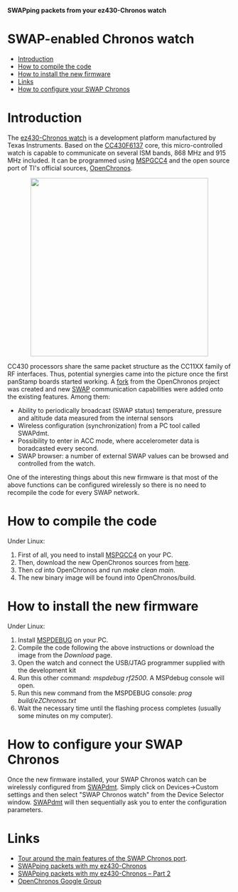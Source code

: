 **SWAPping packets from your ez430-Chronos watch**

# SWAP-enabled Chronos watch #

  * [Introduction](SWAPchronos#Introduction.md)
  * [How to compile the code](SWAPchronos#How_to_compile_the_code.md)
  * [How to install the new firmware](SWAPchronos#How_to_install_the_new_firmware.md)
  * [Links](SWAPchronos#Links.md)
  * [How to configure your SWAP Chronos](SWAPchronos#How_to_configure_your_SWAP_Chronos.md)

# Introduction #

The [ez430-Chronos watch](http://processors.wiki.ti.com/index.php/EZ430-Chronos?DCMP=Chronos&HQS=Other+OT+chronoswiki) is a development platform manufactured by Texas Instruments. Based on the [CC430F6137](http://focus.ti.com/docs/prod/folders/print/cc430f6137.html) core, this micro-controlled watch is capable to communicate on several ISM bands, 868 MHz and 915 MHz included. It can be programmed using [MSPGCC4](http://mspgcc4.sourceforge.net) and the open source port of TI's official sources, [OpenChronos](https://github.com/poelzi/OpenChronos).

<p align='center'>
<img src='https://lh4.googleusercontent.com/-o3jMe5ZGqiA/TXZUnWrsZCI/AAAAAAAAAyk/U3dIeFHOcXc/s720/ez430-chronos_800.jpg' width='400' />
</p>

CC430 processors share the same packet structure as the CC11XX family of RF interfaces. Thus, potential synergies came into the picture once the first panStamp boards started working. A [fork](https://github.com/dberenguer/OpenChronos) from the OpenChronos project was created and new [SWAP](SWAP.md) communication capabilities were added onto the existing features. Among them:

  * Ability to periodically broadcast (SWAP status) temperature, pressure and altitude data measured from the internal sensors
  * Wireless configuration (synchronization) from a PC tool called SWAPdmt.
  * Possibility to enter in ACC mode, where accelerometer data is boradcasted every second.
  * SWAP browser: a number of external SWAP values can be browsed and controlled from the watch.

One of the interesting things about this new firmware is that most of the above functions can be configured wirelessly so there is no need to recompile the code for every SWAP network.

# How to compile the code #

Under Linux:

  1. First of all, you need to install [MSPGCC4](http://mspgcc4.sourceforge.net) on your PC.
  1. Then, download the new OpenChronos sources from [here](https://github.com/dberenguer/OpenChronos).
  1. Then _cd_ into OpenChronos and run _make clean main_.
  1. The new binary image will be found into OpenChronos/build.

# How to install the new firmware #

Under Linux:

  1. Install [MSPDEBUG](http://mspdebug.sourceforge.net/) on your PC.
  1. Compile the code following the above instructions or download the image from the _Download_ page.
  1. Open the watch and connect the USB/JTAG programmer supplied with the development kit
  1. Run this other command: _mspdebug rf2500_. A MSPdebug console will open.
  1. Run this new command from the MSPDEBUG console: _prog build/eZChronos.txt_
  1. Wait the necessary time until the flashing process completes (usually some minutes on my computer).

# How to configure your SWAP Chronos #

Once the new firmware installed, your SWAP Chronos watch can be wirelessly configured from [SWAPdmt](SWAPdmt.md). Simply click on Devices->Custom settings and then select "SWAP Chronos watch" from the Device Selector window. [SWAPdmt](SWAPdmt.md) will then sequentially ask you to enter the configuration parameters.

# Links #

  * [Tour around the main features of the SWAP Chronos port](http://panstamp.blogspot.com/2011/06/openchronos-is-finally-swap-enabled.html).
  * [SWAPping packets with my ez430-Chronos](http://panstamp.blogspot.com/2011/05/swapping-packets-with-my-ez430-chronos.html)
  * [SWAPping packets with my ez430-Chronos – Part 2 ](http://panstamp.blogspot.com/2011/06/swapping-packets-with-my-ez430-chronos.html)
  * [OpenChronos Google Group](http://www.google.com/url?sa=t&source=web&cd=1&sqi=2&ved=0CBQQFjAA&url=http%3A%2F%2Fgroups.google.com%2Fgroup%2Fopenchronos&rct=j&q=openchronos&ei=CCkWTs6RI8i6-Aa2wPET&usg=AFQjCNFg97VM6QNMJjyz3LIP3CNGRL6qdQ&sig2=GV2XMHVzjbgVsrYNbEpnmA&cad=rja)